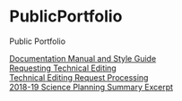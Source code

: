 # PublicPortfolio
Public Portfolio

[Documentation Manual and Style Guide](DocManual-StyleGuide.pdf)  
[Requesting Technical Editing](RequestTechEditing.pdf)  
[Technical Editing Request Processing](TechEditingRequestProcessing.pdf)  
[2018-19 Science Planning Summary Excerpt](2018-19%20Science%20Planning%20Summary_Excerpt.pdf)  
